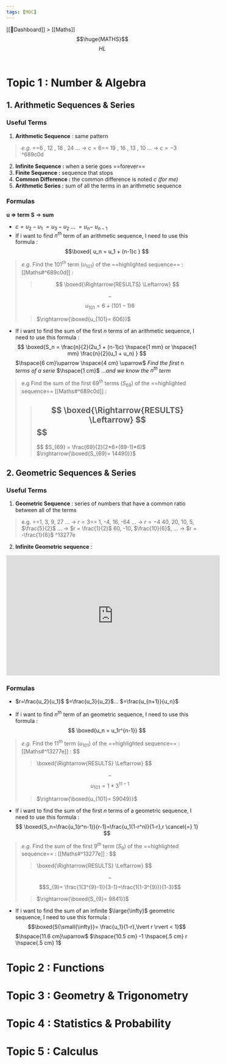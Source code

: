 ```yaml
---
tags: [MOC]
---
```

[[📝Dashboard]] > [[Maths]]
<br/>
$$\huge{MATHS}$$
$$
HL
$$
<br/>




# Topic 1 : Number & Algebra
## 1. Arithmetic Sequences & Series
### Useful Terms
1. **Arithmetic Sequence** : same pattern
> *e.g.*
> ==6 , 12 , 18 , 24 $\ldots$ $\rightarrow$ $c=6$==
> 19 , 16 , 13 , 10 $\ldots$ $\rightarrow$ $c=-3$ ^689c0d
2.  **Infinite Sequence :** when a serie goes ==forever==
3. **Finite Sequence :** sequence that stops
4. **Common Difference :** the common difference is noted $c$ *(for me)*
5.  **Arithmetic Series :** sum of all the terms in an arithmetic sequence 



### Formulas
**u $\Longrightarrow$ term**
**S** $\Longrightarrow$ **sum**
- $c=u_2-u_1$ 
$=u_3-u_2$
$\ldots$
$=u_n-$ $u_{n-1}$
- If i want to find $n^{th}$ term of an arithmetic sequence, I need to use this formula :
$$\boxed{
u_n = u_1 + (n-1)c
}
$$
> *e.g.*  Find the $101^{th}$ term ($u_{101}$) of the ==highlighted sequence== : [[Maths#^689c0d]] :
>>$$
>>\boxed{\Rightarrow{RESULTS} \Leftarrow}
>>$$
> >
> $$-$$ $$u_{101}= 6 + (101 - 1)6$$
> >$\rightarrow{\boxed{u_{101}= 606}}$

- If i want to find the sum of the first $n$ terms of an arithmetic sequence, I need to use this formula :
$$
\boxed{S_n = \frac{n}{2}(2u_1 + (n-1)c) \hspace{1 mm} or \hspace{1 mm} \frac{n}{2}(u_1 + u_n) }
$$
$\hspace{6 cm}\uparrow \hspace{4 cm} \uparrow$
$Find$ $the$ $first$ n $terms$ $of$ $a$ $serie$ $\hspace{1 cm}$ $... and$ $we$ $know$ $the$ $n^{th}$ $term$



> e.g Find the sum of the first $69^{th}$ terms ($S_{69}$) of the ==highlighted sequence== [[Maths#^689c0d]] :
> >$$
>>\boxed{\Rightarrow{RESULTS} \Leftarrow}
>>$$
>>$$
>>-
>>$$
>>$S_{69} = \frac{69}{2}(2*6+(69-1)*6)$
>>$\rightarrow{\boxed{S_{69}= 14490}}$


## 2. Geometric Sequences & Series
### Useful Terms 
1. **Geometric Sequence** : series of numbers that have a common ratio between all of the terms
> e.g.
>==1, 3, 9, 27 $\ldots$ $\rightarrow$ $r = 3$==
> 1, -4, 16, -64 $\ldots$ $\rightarrow$ $r = -4$
> 40, 20, 10, 5, $\frac{5}{2}$ $\ldots$ $\rightarrow$ $r = \frac{1}{2}$
> 60, -10, $\frac{10}{6}$, $\ldots$ $\rightarrow$ $r = -\frac{1}{6}$ ^13277e

2. **Infinite Geometric sequence** : 

<iframe width="560" height="315" src="https://www.youtube.com/embed/LV2Aah2_Qg8" title="YouTube video player" frameborder="0" allow="accelerometer; autoplay; clipboard-write; encrypted-media; gyroscope; picture-in-picture" allowfullscreen></iframe>

### Formulas
- $r=\frac{u_2}{u_1}$ $=\frac{u_3}{u_2}$$\ldots$ $=\frac{u_{n+1}}{u_n}$

-  If i want to find $n^{th}$ term of an geometric sequence, I need to use this formula :
$$
\boxed{u_n = u_1r^{n-1}}
$$
> *e.g.*  Find the $11^{th}$ term ($u_{101}$) of the ==highlighted sequence== : [[Maths#^13277e]] :
> $$
>>\boxed{\Rightarrow{RESULTS} \Leftarrow}
>>$$
> >
> $$-$$ $$u_{101}= 1*3^{11-1}$$
> >$\rightarrow{\boxed{u_{101}= 59049}}$

- If i want to find the sum of the first $n$ terms of a geometric sequence, I need to use this formula :
$$
\boxed{S_n=\frac{u_1(r^n-1)}{r-1}=\frac{u_1(1-r^n)}{1-r},r \cancel{=} 1}
$$
> *e.g.*  Find the sum of the first $9^{th}$ term ($S_{9}$) of the ==highlighted sequence== : [[Maths#^13277e]] :
> $$
>>\boxed{\Rightarrow{RESULTS} \Leftarrow}
>>$$
> >
> $$-$$ $$S_{9}= \frac{1(3^{9}-1)}{3-1}=\frac{1(1-3^{9})}{1-3}$$
> >$\rightarrow{\boxed{S_{9}= 9841}}$

- If i want to find the sum of an infinite $\large{\infty}$ geometric sequence, I need to use this formula :
$$\boxed{S{\small{\infty}}= \frac{u_1}{1-r},\lvert r \rvert < 1}$$
$\hspace{11.6 cm}\uparrow$
$\hspace{10.5 cm} -1 \hspace{.5 cm} r \hspace{.5 cm} 1$
# Topic 2 : Functions
# Topic 3 : Geometry & Trigonometry
# Topic 4 : Statistics & Probability 
# Topic 5 : Calculus 
